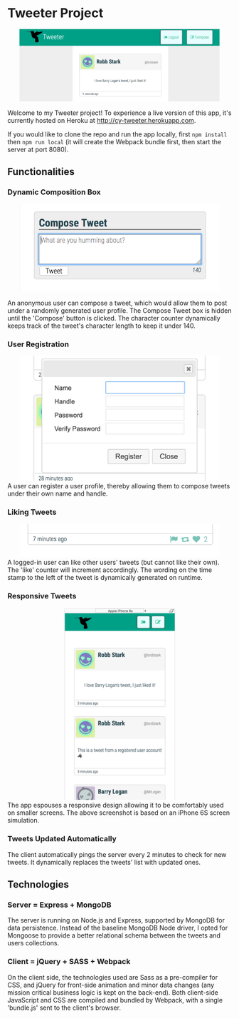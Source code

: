 # Tweeter Project
<center><img src="./lib/ss1.png" width="450"><br></center>

Welcome to my Tweeter project! To experience a live version of this app, it's currently hosted on Heroku at http://cy-tweeter.herokuapp.com.

If you would like to clone the repo and run the app locally, first `npm install` then `npm run local` (it will create the Webpack bundle first, then start the server at port 8080). 
## Functionalities

### Dynamic Composition Box
<center><img src="./lib/ss2.png" width="450"><br></center>

An anonymous user can compose a tweet, which would allow them to post under a randomly generated user profile. The Compose Tweet box is hidden until the 'Compose' button is clicked. The character counter dynamically keeps track of the tweet's character length to keep it under 140.

### User Registration
<center><img src="./lib/ss5.png" width="450"><br></center>
A user can register a user profile, thereby allowing them to compose tweets under their own name and handle.

### Liking Tweets
<center><img src="./lib/ss3.png" width="450"><br></center>
A logged-in user can like other users' tweets (but cannot like their own). The 'like' counter will increment accordingly. The wording on the time stamp to the left of the tweet is dynamically generated on runtime. 

### Responsive Tweets
<center><img src="./lib/ss4.png" width="250"><br></center>
The app espouses a responsive design allowing it to be comfortably used on smaller screens. The above screenshot is based on an iPhone 6S screen simulation.

### Tweets Updated Automatically
The client automatically pings the server every 2 minutes to check for new tweets. It dynamically replaces the tweets' list with updated ones.

## Technologies

### Server = Express + MongoDB
The server is running on Node.js and Express, supported by MongoDB for data persistence. Instead of the baseline MongoDB Node driver, I opted for Mongoose to provide a better relational schema between the tweets and users collections. 

### Client = jQuery + SASS + Webpack
On the client side, the technologies used are Sass as a pre-compiler for CSS, and jQuery for front-side animation and minor data changes (any mission critical business logic is kept on the back-end). Both client-side JavaScript and CSS are compiled and bundled by Webpack, with a single 'bundle.js' sent to the client's browser. 

